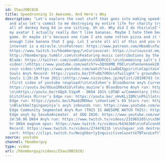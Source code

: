 ```yaml
---
id: I5auJOBC828
title: Speedrunning Is Awesome, And Here's Why
description: "Let's explore the cool stuff that goes into making speedrunning fun!\n\nOh
  and also let's commit to me destroying my entire life for charity trying to play
  all of donkey kong 64 in one sitting. Uh oh. Why did I do this\n\nI've gotta change
  my avatar I actually really don't like bananas. Maybe I hate them because of this
  game. Or maybe it's because one time I ate some rotten pizza and it tasted just
  enough like banana that I gag. Lol I wrote all all of this and you read it. The
  internet is a miracle.\n\nPatreon: https://www.patreon.com/Hbomb\nTwitter: https://twitter.com/hbomberguy\nTwitch:
  https://www.twitch.tv/hbomberguy/\nCuriouscat: https://curiouscat.me/Hbomberguy\nTumblr:
  http://hbomberguy.tumblr.com\n\nFeaturing music contributions by the awesome Zoe
  Blade: https://twitter.com/zoeblade\n\nSOURCES:\n\nSummoning salt's DK64 progression
  video!:\nhttps://www.youtube.com/watch?v=3QtK0MB_PDE\n\nPannenkoek2012's impossible
  coin video:\nhttps://www.youtube.com/watch?v=1iwAbEXgpic\n\nCapitainToinon’s Dark
  Souls Any% Record: https://youtu.be/IYFu0b7VROs\nTwilight’s groundbreaking Dark
  Souls 1:26:28 from 2011:\nhttp://www.nicovideo.jp/mylist/28198743 (nicovideo playlist)\nhttps://youtu.be/x9ymysN3qQ8
  (first video of youtube reupload)\n\n\nIvhen’s Bloodborne any% Current Patch run:
  https://youtu.be/OUua1R0xXiU\nTaku_muzine’s Bloodborne Any% run: https://youtu.be/TARHJuDgb0k
  \n\nhttps://youtu.be/rGQpX-51gxM - DK64 101% LOTAD w/Commentary [this rules]\n\nReg’s
  Glitchless Mirror’s Edge run: https://youtu.be/_xHvKLjIQMc\nPhillotrax’ Any% Mirror’s
  Edge run: https://youtu.be/LMaabZMEHwc \nVoetiem’s 69 Stars run: https://www.twitch.tv/videos/153567069
  \nBlackbeltginganinja’s any% inbounds run: https://www.youtube.com/watch?v=X8GxmeA37h4\nMirror’s
  Edge Community Segmented Any% Run (THIS IS AWESOME WATCH THIS): https://youtu.be/dMShFeIMfGc\nMirror’s
  Edge any% by SasukeAnimator  at GDQ 2016: https://www.youtube.com/watch?v=_xRzIuQYTBQ\n\n\nSignakong’s
  24:58.96 DK64 Any% run: https://www.twitch.tv/videos/231965205\n\n360chrism’s 20
  hr DK64 magnum opus: https://www.twitch.tv/videos/6436366\n\nFalconXFalxon1’s 101%
  Record: https://www.twitch.tv/videos/274478216 \n\nJaguar_ssb destroying their DK64
  cart: https://clips.twitch.tv/NeighborlyInquisitiveCasetteTBTacoLeft"
source: youtube
channel: hbomberguy
type: video
url: /hbomberguy/videos/I5auJOBC828/
---
```

